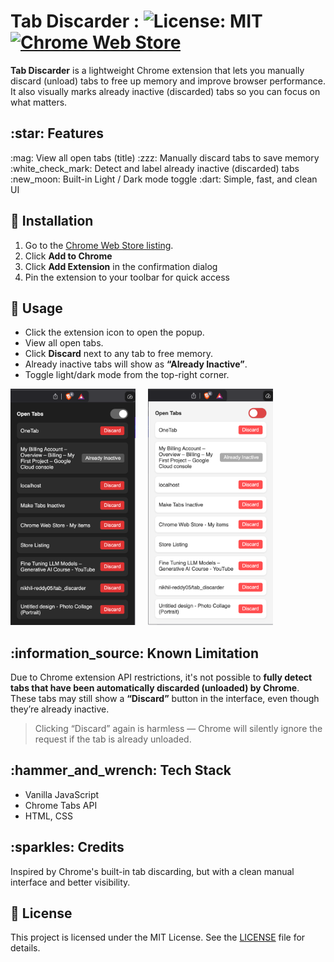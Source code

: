 # Tab Discarder :     ![License: MIT](https://img.shields.io/badge/License-MIT-yellow.svg) [![Chrome Web Store](https://img.shields.io/chrome-web-store/v/hffeenefcoplnpffddgkmlohbmjpmcji?label=Available%20on%20Chrome%20Web%20Store&logo=google-chrome)](https://chromewebstore.google.com/detail/hffeenefcoplnpffddgkmlohbmjpmcji)

**Tab Discarder** is a lightweight Chrome extension that lets you manually discard (unload) tabs to free up memory and improve browser performance. It also visually marks already inactive (discarded) tabs so you can focus on what matters.


## \:star: Features

\:mag: View all open tabs (title)
\:zzz: Manually discard tabs to save memory
\:white\_check\_mark: Detect and label already inactive (discarded) tabs
\:new\_moon: Built-in Light / Dark mode toggle
\:dart: Simple, fast, and clean UI

## 🚀 Installation

1. Go to the [Chrome Web Store listing](https://chromewebstore.google.com/detail/hffeenefcoplnpffddgkmlohbmjpmcji).
2. Click **Add to Chrome**
3. Click **Add Extension** in the confirmation dialog
4. Pin the extension to your toolbar for quick access

## 🧩 Usage

- Click the extension icon to open the popup.
- View all open tabs.
- Click **Discard** next to any tab to free memory.
- Already inactive tabs will show as **“Already Inactive”**.
- Toggle light/dark mode from the top-right corner.

<img src="https://github.com/nikhil-reddy05/tab_discarder/blob/master/screenshots/dark.png" alt="Tab Discarder Screenshot" width="200"/>  &nbsp;&nbsp;&nbsp; <img src="https://github.com/nikhil-reddy05/tab_discarder/blob/master/screenshots/light.png" alt="Tab Discarder Screenshot" width="200"/>

## \:information\_source: Known Limitation

Due to Chrome extension API restrictions, it's not possible to **fully detect tabs that have been automatically discarded (unloaded) by Chrome**. These tabs may still show a **“Discard”** button in the interface, even though they’re already inactive.

> Clicking “Discard” again is harmless — Chrome will silently ignore the request if the tab is already unloaded.


## \:hammer\_and\_wrench: Tech Stack

* Vanilla JavaScript
* Chrome Tabs API
* HTML, CSS


## \:sparkles: Credits

Inspired by Chrome's built-in tab discarding, but with a clean manual interface and better visibility.


## 📝 License

This project is licensed under the MIT License. See the [LICENSE](LICENSE) file for details.
